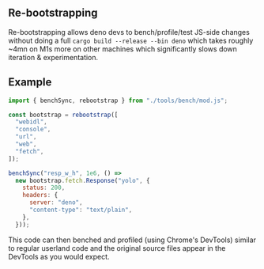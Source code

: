## Re-bootstrapping

Re-bootstrapping allows deno devs to bench/profile/test JS-side changes without
doing a full `cargo build --release --bin deno` which takes roughly ~4mn on M1s
more on other machines which significantly slows down iteration &
experimentation.

## Example

```js
import { benchSync, rebootstrap } from "./tools/bench/mod.js";

const bootstrap = rebootstrap([
  "webidl",
  "console",
  "url",
  "web",
  "fetch",
]);

benchSync("resp_w_h", 1e6, () =>
  new bootstrap.fetch.Response("yolo", {
    status: 200,
    headers: {
      server: "deno",
      "content-type": "text/plain",
    },
  }));
```

This code can then benched and profiled (using Chrome's DevTools) similar to
regular userland code and the original source files appear in the DevTools as
you would expect.
